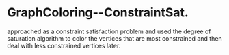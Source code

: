 # GraphColoring--ConstraintSat.
approached as a constraint satisfaction problem and used the degree of saturation algorithm to color the vertices that are most constrained and then deal with less constrained vertices later.
